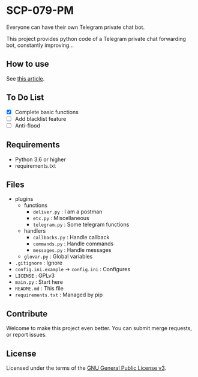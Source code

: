 # SCP-079-PM

Everyone can have their own Telegram private chat bot.

This project provides python code of a Telegram private chat forwarding bot, constantly improving...

## How to use

See [this article](https://scp-079.org/pm/).

## To Do List

- [x] Complete basic functions
- [ ] Add blacklist feature
- [ ] Anti-flood

## Requirements

- Python 3.6 or higher
- requirements.txt

## Files

- plugins
    - functions
        - `deliver.py` : I am a postman
        - `etc.py` : Miscellaneous
        - `telegram.py` : Some telegram functions
    - handlers
        - `callbacks.py` : Handle callback
        - `commands.py` : Handle commands
        - `messages.py` : Handle messages
    - `glovar.py` : Global variables
- `.gitignore` : Ignore
- `config.ini.example` -> `config.ini` : Configures
- `LICENSE` : GPLv3
- `main.py` : Start here
- `README.md` : This file
- `requirements.txt` : Managed by pip

## Contribute

Welcome to make this project even better. You can submit merge requests, or report issues.

## License

Licensed under the terms of the [GNU General Public License v3](LICENSE).
